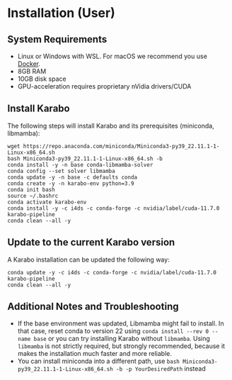 # Installation (User)

## System Requirements
- Linux or Windows with WSL. For macOS we recommend you use [Docker](container.html).
- 8GB RAM
- 10GB disk space
- GPU-acceleration requires proprietary nVidia drivers/CUDA

## Install Karabo
The following steps will install Karabo and its prerequisites (miniconda, libmamba):
```
wget https://repo.anaconda.com/miniconda/Miniconda3-py39_22.11.1-1-Linux-x86_64.sh
bash Miniconda3-py39_22.11.1-1-Linux-x86_64.sh -b
conda install -y -n base conda-libmamba-solver
conda config --set solver libmamba
conda update -y -n base -c defaults conda
conda create -y -n karabo-env python=3.9
conda init bash
source ~/.bashrc
conda activate karabo-env
conda install -y -c i4ds -c conda-forge -c nvidia/label/cuda-11.7.0 karabo-pipeline
conda clean --all -y
```

## Update to the current Karabo version
A Karabo installation can be updated the following way:
```
conda update -y -c i4ds -c conda-forge -c nvidia/label/cuda-11.7.0 karabo-pipeline
conda clean --all -y
```

## Additional Notes and Troubleshooting
- If the base environment was updated, Libmamba might fail to install. In that case, reset conda to version 22 using `conda install --rev 0 --name base` or you can try installing Karabo without `libmamba`. Using `libmamba` is not strictly required, but strongly recommended, because it makes the installation much faster and more reliable.
- You can install miniconda into a different path, use ```bash Miniconda3-py39_22.11.1-1-Linux-x86_64.sh -b -p YourDesiredPath``` instead
